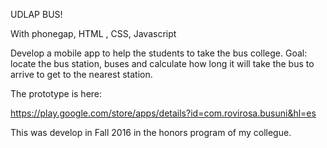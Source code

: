 
UDLAP BUS!

With phonegap, HTML , CSS, Javascript

Develop a mobile app to help the students to take the bus college. Goal: locate the bus station, buses and calculate how long it will take the bus to arrive to get to the nearest station.

The prototype is here:

https://play.google.com/store/apps/details?id=com.rovirosa.busuni&hl=es


This was develop in Fall 2016 in the honors program of my collegue.